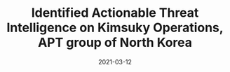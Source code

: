 ---
date: 2021-03-12
publishDate: 2021-03-12
nolink: true
#external_link: ""
image:
  #caption: Fellowship
  focal_point: Smart
slides: example
summary: C2 servers and Malwares were shared with the Korea Internet & Security Agency (KISA) and the National Intelligence Service (NIS) to support official analysis.
#tags:
#- Personal
title: Identified Actionable Threat Intelligence on Kimsuky Operations, APT group of North Korea
links:
  - icon_pack: fas
    icon: scroll
    name: Website
    url: 'https://www.boho.or.kr/en/bbs/view.do?searchCnd=1&bbsId=B0001041&searchWrd=&menuNo=205083&pageIndex=2&categoryCode=&nttId=35936'

---